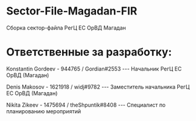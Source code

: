 # Sector-File-Magadan-FIR

Сборка сектор-файла РегЦ ЕС ОрВД Магадан

# Ответственные за разработку: 

Konstantin Gordeev - 944765 / Gordian#2553 --- Начальник РегЦ ЕС ОрВД (Магадан)

Denis Makosov - 1621918 / widj#9782 --- Заместитель начальника РегЦ ЕС ОрВД (Магадан)

Nikita Zikeev - 1475694 / theShpuntik#8408 --- Специалист по планированию мероприятий
